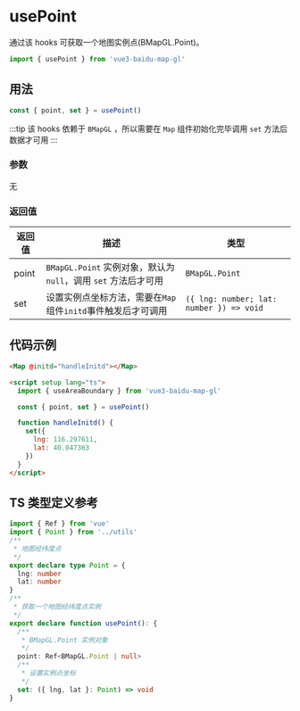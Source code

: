 # usePoint

通过该 hooks 可获取一个地图实例点(BMapGL.Point)。

```ts
import { usePoint } from 'vue3-baidu-map-gl'
```

## 用法

```ts
const { point, set } = usePoint()
```

:::tip
该 hooks 依赖于 `BMapGL` ，所以需要在 `Map` 组件初始化完毕调用 `set` 方法后数据才可用
:::

### 参数

无

### 返回值

| 返回值  | 描述                                                            | 类型                                     |
| ----- | --------------------------------------------------------------- | ---------------------------------------- |
| point | `BMapGL.Point` 实例对象，默认为 `null`，调用 `set` 方法后才可用 | `BMapGL.Point`                           |
| set   | 设置实例点坐标方法，需要在`Map`组件`initd`事件触发后才可调用    | `({ lng: number; lat: number }) => void` |

## 代码示例

<!-- prettier-ignore -->
```html
<Map @initd="handleInitd"></Map>

<script setup lang="ts">
  import { useAreaBoundary } from 'vue3-baidu-map-gl'

  const { point, set } = usePoint()

  function handleInitd() {
    set({
      lng: 116.297611,
      lat: 40.047363
    })
  }
</script>
```

## TS 类型定义参考

```ts
import { Ref } from 'vue'
import { Point } from '../utils'
/**
 * 地图经纬度点
 */
export declare type Point = {
  lng: number
  lat: number
}
/**
 * 获取一个地图经纬度点实例
 */
export declare function usePoint(): {
  /**
   * BMapGL.Point 实例对象
   */
  point: Ref<BMapGL.Point | null>
  /**
   * 设置实例点坐标
   */
  set: ({ lng, lat }: Point) => void
}
```
